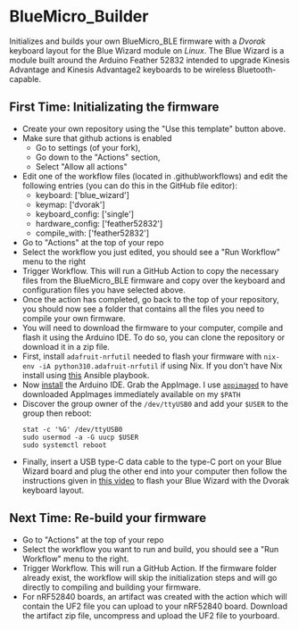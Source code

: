 # BlueMicro_Builder
Initializes and builds your own BlueMicro_BLE firmware with a *Dvorak* keyboard layout for the Blue Wizard module on *Linux*. The Blue Wizard is a module built around the Arduino Feather 52832 intended to upgrade Kinesis Advantage and Kinesis Advantage2 keyboards to be wireless Bluetooth-capable. 

## First Time: Initializating the firmware

- Create your own repository using the "Use this template" button above.
- Make sure that github actions is enabled
  - Go to settings (of your fork), 
  - Go down to the "Actions" section,
  - Select "Allow all actions"
- Edit one of the workflow files (located in .github\workflows) and edit the following entries (you can do this in the GitHub file editor):
  - keyboard: ['blue_wizard']
  - keymap: ['dvorak']
  - keyboard_config: ['single']
  - hardware_config: ['feather52832']
  - compile_with: ['feather52832']
- Go to "Actions" at the top of your repo
- Select the workflow you just edited, you should see a "Run Workflow" menu to the right
- Trigger Workflow.  This will run a GitHub Action to copy the necessary files from the BlueMicro_BLE firmware and copy over the keyboard and configuration files you have selected above.
- Once the action has completed, go back to the top of your repository, you should now see a folder that contains all the files you need to compile your own firmware.
- You will need to download the firmware to your computer, compile and flash it using the Arduino IDE. To do so, you can clone the repository or download it in a zip file.
- First, install `adafruit-nrfutil` needed to flash your firmware with `nix-env -iA python310.adafruit-nrfutil` if using Nix. If you don't have Nix install using [this](https://github.com/worldofgeese/provision-ubuntu-on-wsl2) Ansible playbook.
- Now [install](https://www.arduino.cc/en/software) the Arduino IDE. Grab the AppImage. I use [`appimaged`](https://github.com/probonopd/go-appimage/blob/master/src/appimaged/README.md) to have downloaded AppImages immediately available on my `$PATH`
- Discover the group owner of the `/dev/ttyUSB0` and add your `$USER` to the group then reboot:
    ```
    stat -c '%G' /dev/ttyUSB0
    sudo usermod -a -G uucp $USER
    sudo systemctl reboot
    ```
- Finally, insert a USB type-C data cable to the type-C port on your Blue Wizard board and plug the other end into your computer then follow the instructions given in [this video](https://youtu.be/hKw3TPNu-BQ?t=418) to flash your Blue Wizard with the Dvorak keyboard layout.

## Next Time: Re-build your firmware

- Go to "Actions" at the top of your repo
- Select the workflow you want to run and build, you should see a "Run Workflow" menu to the right.  
- Trigger Workflow.  This will run a GitHub Action. If the firmware folder already exist, the workflow will skip the initialization steps and will go directly to compiling and building your firmware.
- For nRF52840 boards, an artifact was created with the action which will contain the UF2 file you can upload to your nRF52840 board.  Download the artifact zip file, uncompress and upload the UF2 file to yourboard.
